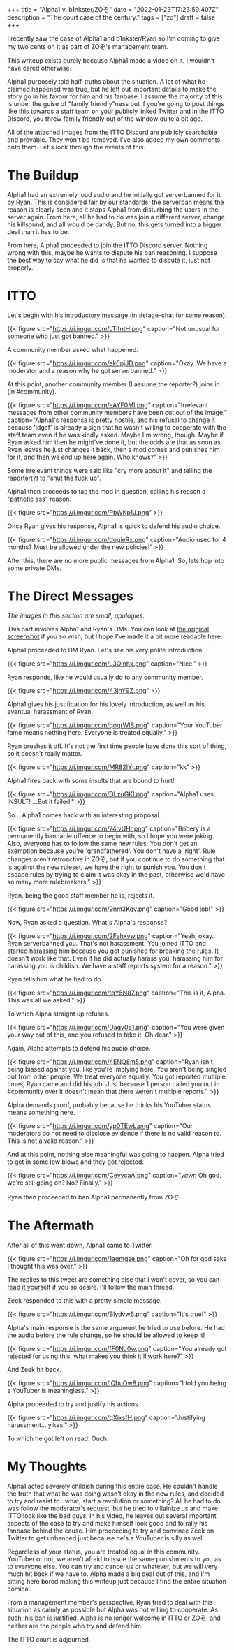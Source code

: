+++
title = "Alpha1 v. b1nkster/ZOぞ"
date = "2022-01-23T17:23:59.407Z"
description = "The court case of the century."
tags = ["zo"]
draft = false
+++

I recently saw the case of Alpha1 and b1nkster/Ryan so I'm coming to give my two cents on it as part of ZOぞ's management team.

This writeup exists purely because Alpha1 made a video on it. I wouldn't have cared otherwise.

Alpha1 purposely told half-truths about the situation. A lot of what he claimed happened was true, but he left out important
details to make the story go in his favour for him and his fanbase. I assume the majority of this is under the guise of "family
friendly"ness but if you're going to post things like this towards a staff team on your publicly linked Twitter and in the ITTO
Discord, you threw family friendly out of the window quite a bit ago.

All of the attached images from the ITTO Discord are publicly searchable and provable. They won't be removed. I've also added my own
comments onto them. Let's look through the events of this.

# The Buildup

Alpha1 had an extremely loud audio and he initially got serverbanned for it by Ryan. This is considered fair by our standards; the
serverban means the reason is clearly seen and it stops Alpha1 from disturbing the users in the server again. From here, all he
had to do was join a different server, change his killsound, and all would be dandy. But no, this gets turned into a bigger deal
than it has to be.

From here, Alpha1 proceeded to join the ITTO Discord server. Nothing wrong with this, maybe he wants to dispute his ban reasoning. I
suppose the best way to say what he did is that he wanted to dispute it, just not properly.

# ITTO

Let's begin with his introductory message (in #stage-chat for some reason).

{{< figure src="https://i.imgur.com/LTifntH.png" caption="Not unusual for someone who just got banned." >}}

A community member asked what happened.

{{< figure src="https://i.imgur.com/ek6pjJD.png" caption="Okay. We have a moderator and a reason why he got serverbanned." >}}

At this point, another community member (I assume the reporter?) joins in (in #community).

{{< figure src="https://i.imgur.com/eAYF0Ml.png" caption="Irrelevant messages from other community members have been cut out of the image."
caption="Alpha1's response is pretty hostile, and his refusal to change it because 'idgaf' is already a sign that he wasn't willing to cooperate with the staff team even if he was kindly asked. Maybe I'm wrong, though. Maybe if Ryan asked him then he might've done it, but the odds are that as soon as Ryan leaves he just changes it back, then a mod comes and punishes him for it, and then we end up here again. Who knows?" >}}

Some irrelevant things were said like "cry more about it" and telling the reporter(?) to "shut the fuck up".

Alpha1 then proceeds to tag the mod in question, calling his reason a "pathetic ass" reason.

{{< figure src="https://i.imgur.com/PbWKp1J.png" >}}

Once Ryan gives his response, Alpha1 is quick to defend his audio choice.

{{< figure src="https://i.imgur.com/dogieRx.png" caption="Audio used for 4 months? Must be allowed under the new policies!" >}}

After this, there are no more public messages from Alpha1. So, lets hop into some private DMs.

# The Direct Messages

_The images in this section are small, apologies._

This part involves Alpha1 and Ryan's DMs. You can look at
[the original screenshot](https://cdn.discordapp.com/attachments/860326435504128000/934860626419941447/unknown.png) if you so wish,
but I hope I've made it a bit more readable here.

Alpha1 proceeded to DM Ryan. Let's see his very polite introduction.

{{< figure src="https://i.imgur.com/L3Olnhx.png" caption="Nice." >}}

Ryan responds, like he would usually do to any community member.

{{< figure src="https://i.imgur.com/43jhY9Z.png" >}}

Alpha1 gives his justification for his lovely introduction, as well as his eventual harassment of Ryan.

{{< figure src="https://i.imgur.com/qogrWlS.png" caption="Your YouTuber fame means nothing here. Everyone is treated equally." >}}

Ryan brushes it off. It's not the first time people have done this sort of thing, so it doesn't really matter.

{{< figure src="https://i.imgur.com/MR82IYt.png" caption="kk" >}}

Alpha1 fires back with some insults that are bound to hurt!

{{< figure src="https://i.imgur.com/DLzuGKl.png" caption="Alpha1 uses INSULT! ...But it failed." >}}

So... Alpha1 comes back with an interesting proposal.

{{< figure src="https://i.imgur.com/74lvUHr.png"
caption="Bribery is a permanently bannable offence to begin with, so I hope you were joking. Also, everyone has to follow the same new rules. You don't get an exemption because you're 'grandfathered'. You don't have a 'right'. Rule changes aren't retroactive in ZOぞ, but if you continue to do something that is against the new ruleset, we have the right to punish you. You don't escape rules by trying to claim it was okay in the past, otherwise we'd have so many more rulebreakers." >}}

Ryan, being the good staff member he is, rejects it.

{{< figure src="https://i.imgur.com/9nm3Kqv.png" caption="Good job!" >}}

Now, Ryan asked a question. What's Alpha's response?

{{< figure src="https://i.imgur.com/2Fahxvw.png"
caption="Yeah, okay. Ryan serverbanned you. That's not harassment. You joined ITTO and started harassing him because you got punished for breaking the rules. It doesn't work like that. Even if he did actually harass you, harassing him for harassing you is childish. We have a staff reports system for a reason." >}}

Ryan tells him what he had to do.

{{< figure src="https://i.imgur.com/tqY5N87.png" caption="This is it, Alpha. This was all we asked." >}}

To which Alpha straight up refuses.

{{< figure src="https://i.imgur.com/Daqv051.png" caption="You were given your way out of this, and you refused to take it. Oh dear." >}}

Again, Alpha attempts to defend his audio choice.

{{< figure src="https://i.imgur.com/4ENQ8m5.png"
caption="Ryan isn't being biased against you, like you're implying here. You aren't being singled out from other people. We treat everyone equally. You got reported multiple times, Ryan came and did his job. Just because 1 person called you out in #community over it doesn't mean that there weren't multiple reports." >}}

Alpha demands proof, probably because he thinks his YouTuber status means something here.

{{< figure src="https://i.imgur.com/yp0TEwL.png" caption="Our moderators do not need to disclose evidence if there is no valid reason to. This is not a valid reason." >}}

And at this point, nothing else meaningful was going to happen. Alpha tried to get in some low blows and they got rejected.

{{< figure src="https://i.imgur.com/CevycaA.png" caption="*yawn* Oh god, we're still going on? No? Finally." >}}

Ryan then proceeded to ban Alpha1 permanently from ZOぞ.

# The Aftermath

After all of this went down, Alpha1 came to Twitter.

{{< figure src="https://i.imgur.com/1aqmgse.png" caption="Oh for god sake I thought this was over." >}}

The replies to this tweet are something else that I won't cover, so you can [read it yourself](https://twitter.com/okalpha1/status/1475505228065624070)
if you so desire. I'll follow the main thread.

Zeek responded to this with a pretty simple message.

{{< figure src="https://i.imgur.com/Blydvw6.png" caption="It's true!" >}}

Alpha's main response is the same argument he tried to use before. He had the audio before the rule change, so he should be allowed
to keep it!

{{< figure src="https://i.imgur.com/fF0NJ0w.png" caption="You already got rejected for using this, what makes you think it'll work here?" >}}

And Zeek hit back.

{{< figure src="https://i.imgur.com/iQbuOw8.png" caption="I told you being a YouTuber is meaningless." >}}

Alpha proceeded to try and justify his actions.

{{< figure src="https://i.imgur.com/qXixsfH.png" caption="Justifying harassment... yikes." >}}

To which he got left on read. Ouch.

# My Thoughts

Alpha1 acted severely childish during this entire case. He couldn't handle the truth that what he was doing wasn't okay in the new
rules, and decided to try and resist to.. what, start a revolution or something? All he had to do was follow the moderator's request,
but he tried to villainize us and make ITTO look like the bad guys. In his video, he leaves out several important aspects of the
case to try and make himself look good and to rally his fanbase behind the cause. Him proceeding to try and convince Zeek on Twitter
to get unbanned just because he's a YouTuber is silly as well.

Regardless of your status, you are treated equal in this community. YouTuber or not, we aren't afraid to issue the same punishments
to you as to everyone else. You can try and cancel us or whatever, but we will very much hit back if we have to. Alpha made a big
deal out of this, and I'm sitting here bored making this writeup just because I find the entire situation comical.

From a management member's perspective, Ryan tried to deal with this situation as calmly as possible but Alpha was not willing to
cooperate. As such, his ban is justified. Alpha is no longer welcome in ITTO or ZOぞ, and neither are the people who try and defend
him.

The ITTO court is adjourned.
